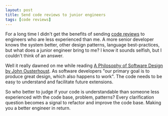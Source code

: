 ```yaml
---
layout: post
title: Send code reviews to junior engineers
tags: [code reviews]
---
```

For a long time I didn't get the benefits of sending [code reviews](https://en.wikipedia.org/wiki/Code_review) to engineers who are less experienced than me. A more senior developer knows the system better, other design patterns, language best-practices, but what does a junior engineer bring to me? I know it sounds selfish, but I couldn't think of an answer.

Well it really dawned on me while reading [A Philosophy of Software Design by John Ousterhoust](https://www.amazon.com/Philosophy-Software-Design-John-Ousterhout/dp/1732102201). As software developers "our primary goal is to produce great design, which also happens to work". The code needs to be easy to understand and facilitate future extensions.

So who better to judge if your code is understandable than someone less experienced with the code base, problem, patterns? Every clarification question becomes a signal to refactor and improve the code base.
Making you a better engineer in return.